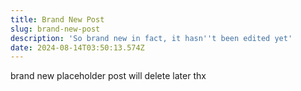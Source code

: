 ```yaml
---
title: Brand New Post
slug: brand-new-post
description: 'So brand new in fact, it hasn''t been edited yet'
date: 2024-08-14T03:50:13.574Z
---
```


brand new placeholder post will delete later thx
